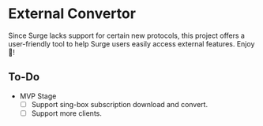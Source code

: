 # External Convertor

Since Surge lacks support for certain new protocols, this project offers a user-friendly tool to help Surge users easily access external features. Enjoy 🙂!

## To-Do

- MVP Stage
  - [ ] Support sing-box subscription download and convert.
  - [ ] Support more clients.
